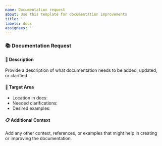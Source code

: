 ```yaml
---
name: Documentation request
about: Use this template for documentation improvements
title: ''
labels: docs
assignees: ''
---
```


### 📚 Documentation Request

#### 📝 Description

Provide a description of what documentation needs to be added, updated, or clarified.

#### 🎯 Target Area

- Location in docs:
- Needed clarifications:
- Desired examples:

#### 📋 Additional Context

Add any other context, references, or examples that might help in creating or improving the documentation.
